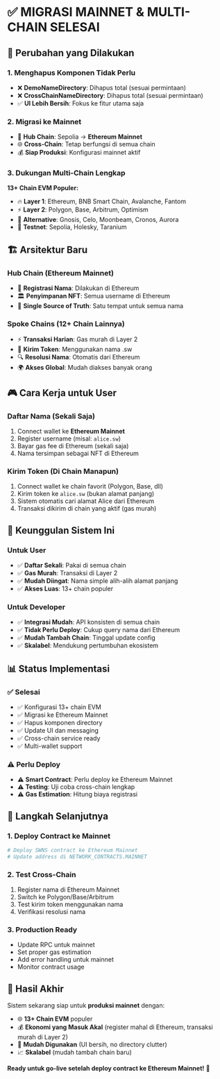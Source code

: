 # ✅ MIGRASI MAINNET & MULTI-CHAIN SELESAI

## 🎯 Perubahan yang Dilakukan

### 1. **Menghapus Komponen Tidak Perlu**
- ❌ **DemoNameDirectory**: Dihapus total (sesuai permintaan)
- ❌ **CrossChainNameDirectory**: Dihapus total (sesuai permintaan)
- ✅ **UI Lebih Bersih**: Fokus ke fitur utama saja

### 2. **Migrasi ke Mainnet**
- 🔄 **Hub Chain**: Sepolia → **Ethereum Mainnet**
- 🌐 **Cross-Chain**: Tetap berfungsi di semua chain
- 💰 **Siap Produksi**: Konfigurasi mainnet aktif

### 3. **Dukungan Multi-Chain Lengkap**
**13+ Chain EVM Populer:**
- 🔥 **Layer 1**: Ethereum, BNB Smart Chain, Avalanche, Fantom
- ⚡ **Layer 2**: Polygon, Base, Arbitrum, Optimism
- 🌟 **Alternative**: Gnosis, Celo, Moonbeam, Cronos, Aurora
- 🧪 **Testnet**: Sepolia, Holesky, Taranium

## 🏗️ Arsitektur Baru

### **Hub Chain (Ethereum Mainnet)**
- 📝 **Registrasi Nama**: Dilakukan di Ethereum
- 🏛️ **Penyimpanan NFT**: Semua username di Ethereum
- 🔐 **Single Source of Truth**: Satu tempat untuk semua nama

### **Spoke Chains (12+ Chain Lainnya)**
- ⚡ **Transaksi Harian**: Gas murah di Layer 2
- 💸 **Kirim Token**: Menggunakan nama .sw
- 🔍 **Resolusi Nama**: Otomatis dari Ethereum
- 🌍 **Akses Global**: Mudah diakses banyak orang

## 🎮 Cara Kerja untuk User

### **Daftar Nama (Sekali Saja)**
1. Connect wallet ke **Ethereum Mainnet**
2. Register username (misal: `alice.sw`)
3. Bayar gas fee di Ethereum (sekali saja)
4. Nama tersimpan sebagai NFT di Ethereum

### **Kirim Token (Di Chain Manapun)**
1. Connect wallet ke chain favorit (Polygon, Base, dll)
2. Kirim token ke `alice.sw` (bukan alamat panjang)
3. Sistem otomatis cari alamat Alice dari Ethereum
4. Transaksi dikirim di chain yang aktif (gas murah)

## 🚀 Keunggulan Sistem Ini

### **Untuk User**
- ✅ **Daftar Sekali**: Pakai di semua chain
- ✅ **Gas Murah**: Transaksi di Layer 2
- ✅ **Mudah Diingat**: Nama simple alih-alih alamat panjang
- ✅ **Akses Luas**: 13+ chain populer

### **Untuk Developer**
- ✅ **Integrasi Mudah**: API konsisten di semua chain
- ✅ **Tidak Perlu Deploy**: Cukup query nama dari Ethereum
- ✅ **Mudah Tambah Chain**: Tinggal update config
- ✅ **Skalabel**: Mendukung pertumbuhan ekosistem

## 📊 Status Implementasi

### **✅ Selesai**
- ✅ Konfigurasi 13+ chain EVM
- ✅ Migrasi ke Ethereum Mainnet
- ✅ Hapus komponen directory
- ✅ Update UI dan messaging
- ✅ Cross-chain service ready
- ✅ Multi-wallet support

### **⚠️ Perlu Deploy**
- ⚠️ **Smart Contract**: Perlu deploy ke Ethereum Mainnet
- ⚠️ **Testing**: Uji coba cross-chain lengkap
- ⚠️ **Gas Estimation**: Hitung biaya registrasi

## 🔧 Langkah Selanjutnya

### **1. Deploy Contract ke Mainnet**
```bash
# Deploy SWNS contract ke Ethereum Mainnet
# Update address di NETWORK_CONTRACTS.MAINNET
```

### **2. Test Cross-Chain**
1. Register nama di Ethereum Mainnet
2. Switch ke Polygon/Base/Arbitrum
3. Test kirim token menggunakan nama
4. Verifikasi resolusi nama

### **3. Production Ready**
- Update RPC untuk mainnet
- Set proper gas estimation
- Add error handling untuk mainnet
- Monitor contract usage

## 🎉 Hasil Akhir

Sistem sekarang siap untuk **produksi mainnet** dengan:
- 🌐 **13+ Chain EVM** populer
- 💰 **Ekonomi yang Masuk Akal** (register mahal di Ethereum, transaksi murah di Layer 2)
- 🔧 **Mudah Digunakan** (UI bersih, no directory clutter)
- 📈 **Skalabel** (mudah tambah chain baru)

**Ready untuk go-live setelah deploy contract ke Ethereum Mainnet!** 🚀

